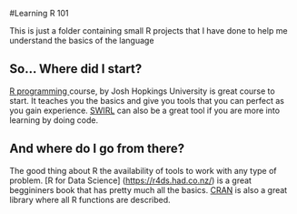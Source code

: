 #Learning R 101

This is just a folder containing small R projects that I have done to help me understand
the basics of the language

## So... Where did I start?

[R programming ](https://www.coursera.org/learn/r-programming/) course, by Josh Hopkings University is great course to start. It teaches you
the basics and give you tools that you can perfect as you gain experience. [SWIRL](https://swirlstats.com/students.html) can also be a great tool if 
you are more into learning by doing code.

## And where do I go from there?

The good thing about R the availability of tools to work with any type of problem. [R for Data Science] (https://r4ds.had.co.nz/) is a great beggininers book that has pretty much all the basics.
[CRAN](https://cran.r-project.org/) is also a great library where all R functions are described. 



